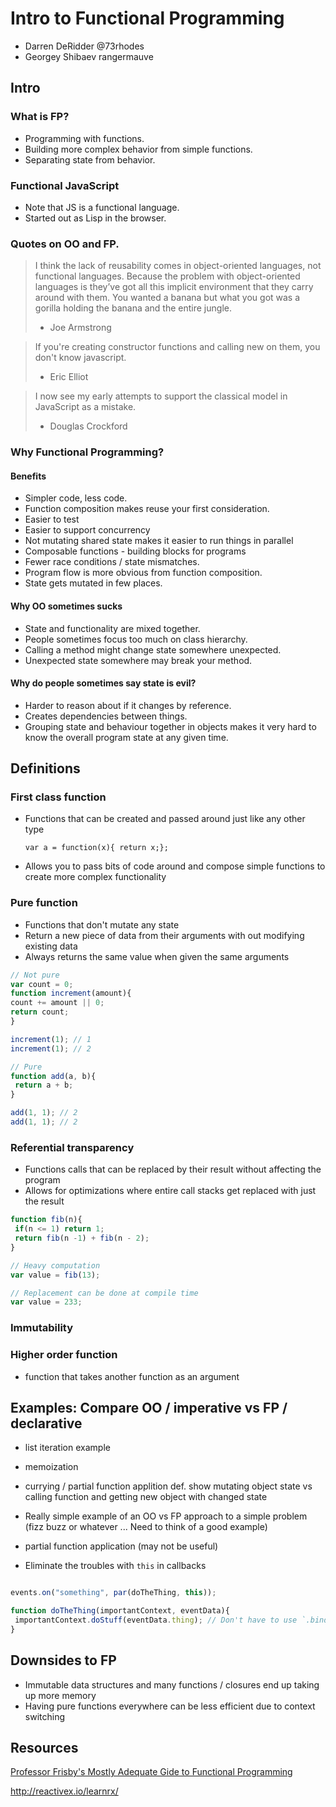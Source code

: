# Intro to Functional Programming

 - Darren DeRidder @73rhodes
 - Georgey Shibaev rangermauve

## Intro

### What is FP?

 - Programming with functions.
 - Building more complex behavior from simple functions.
 - Separating state from behavior.

### Functional JavaScript

 - Note that JS is a functional language.
 - Started out as Lisp in the browser.

### Quotes on OO and FP.

 > I think the lack of reusability comes in object-oriented languages, not functional languages. Because the problem with object-oriented languages is they’ve got all this implicit environment that they carry around with them. You wanted a banana but what you got was a gorilla holding the banana and the entire jungle.
 > - Joe Armstrong

 > If you're creating constructor functions and calling new on them, you don't know javascript.
 > - Eric Elliot

 > I now see my early attempts to support the classical model in JavaScript as a mistake.
 > - Douglas Crockford

### Why Functional Programming?

#### Benefits

 - Simpler code, less code.
 - Function composition makes reuse your first consideration.
 - Easier to test
 - Easier to support concurrency
 - Not mutating shared state makes it easier to run things in parallel
 - Composable functions - building blocks for programs
 - Fewer race conditions / state mismatches.
  - Program flow is more obvious from function composition.
  - State gets mutated in few places.

####  Why OO sometimes sucks
 - State and functionality are mixed together.
 - People sometimes focus too much on class hierarchy.
 - Calling a method might change state somewhere unexpected.
 - Unexpected state somewhere may break your method.

#### Why do people sometimes say state is evil?
 - Harder to reason about if it changes by reference.
 - Creates dependencies between things.
 - Grouping state and behaviour together in objects makes it very hard to know the overall program state at any given time.

## Definitions

### First class function
 - Functions that can be created and passed around just like any other type

   `var a = function(x){ return x;};`

 - Allows you to pass bits of code around and compose simple functions to create more complex functionality
 
### Pure function
 - Functions that don't mutate any state
 - Return a new piece of data from their arguments with out modifying existing data
 - Always returns the same value when given the same arguments

``` js
// Not pure
var count = 0;
function increment(amount){
count += amount || 0;
return count;
}

increment(1); // 1
increment(1); // 2
```

``` js
// Pure
function add(a, b){
 return a + b;
}

add(1, 1); // 2
add(1, 1); // 2
```

### Referential transparency
 - Functions calls that can be replaced by their result without affecting the program
 - Allows for optimizations where entire call stacks get replaced with just the result

``` js
function fib(n){
 if(n <= 1) return 1;
 return fib(n -1) + fib(n - 2);
}

// Heavy computation
var value = fib(13);

// Replacement can be done at compile time
var value = 233;
```

### Immutability

### Higher order function
 - function that takes another function as an argument


## Examples: Compare OO / imperative vs FP / declarative

 - list iteration example

 - memoization

 - currying  / partial function applition
 def. show mutating object state vs calling function and getting new object with changed state

 - Really simple example of an OO vs FP approach to a simple problem (fizz buzz or whatever ... Need to think of a good example)

 - partial function application (may not be useful)
  - Eliminate the troubles with `this` in callbacks
```js

events.on("something", par(doTheThing, this));

function doTheThing(importantContext, eventData){
 importantContext.doStuff(eventData.thing); // Don't have to use `.bind(this)` 
}

```

## Downsides to FP
 - Immutable data structures and many functions / closures end up taking up more memory
 - Having pure functions everywhere can be less efficient due to context switching

## Resources

[Professor Frisby's Mostly Adequate Gide to Functional Programming](https://github.com/MostlyAdequate/mostly-adequate-guide)

http://reactivex.io/learnrx/
